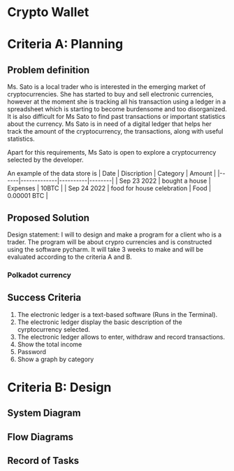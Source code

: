 # Crypto Wallet

# Criteria A: Planning
## Problem definition
Ms. Sato is a local trader who is interested in the emerging market of cryptocurrencies. She has started to buy and sell electronic currencies, however at the moment she is tracking all his transaction using a ledger in a spreadsheet which is starting to become burdensome and too disorganized. It is also difficult for Ms Sato to find past transactions or important statistics about the currency. Ms Sato is in need of a digital ledger that helps her track the amount of the cryptocurrency, the transactions, along with useful statistics.

Apart for this requirements, Ms Sato is open to explore a cryptocurrency selected by the developer.

An example of the data store is
| Date | Discription | Category | Amount |
|------|-------------|----------|--------|
| Sep 23 2022 | bought a house | Expenses | 10BTC |
| Sep 24 2022 | food for house celebration | Food | 0.00001 BTC |

## Proposed Solution
Design statement: I will to design and make a program for a client who is a trader. The program will be about crypro currencies and is constructed using the software pycharm. It will take 3 weeks to make and will be evaluated according to the criteria A and B.

### Polkadot currency


## Success Criteria
1. The electronic ledger is a text-based software (Runs in the Terminal).
2. The electronic ledger display the basic description of the cyrptocurrency selected.
3. The electronic ledger allows to enter, withdraw and record transactions.
4. Show the total income
5. Password
6. Show a graph by category
# Criteria B: Design

## System Diagram

## Flow Diagrams

## Record of Tasks
